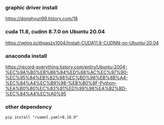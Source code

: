 
### graphic driver install
https://donghyun99.tistory.com/18

### cuda 11.8, cudnn 8.7.0 on Ubuntu 20.04
https://velog.io/@qaszx1004/Install-CUDA11.8-CUDNN-on-Ubuntu-20.04

### anaconda install  
https://record-everything.tistory.com/entry/Ubuntu-2004-%EC%9A%B0%EB%B6%84%ED%88%AC%EC%97%90-%EC%95%84%EB%82%98%EC%BD%98%EB%8B%A4-%EC%84%A4%EC%B9%98-%EB%B0%8F-Python-%EA%B0%80%EC%83%81%ED%99%98%EA%B2%BD-%EC%84%A4%EC%A0%95

### other dependency  
`pip install "ruamel.yaml<0.18.0"`
